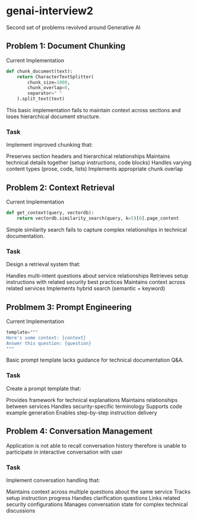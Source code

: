 # genai-interview2
Second set of problems revolved around Generative AI 

## Problem 1: Document Chunking

Current Implementation
```python
def chunk_document(text):
    return CharacterTextSplitter(
        chunk_size=1000,
        chunk_overlap=0,
        separator=" "
    ).split_text(text)
```
This basic implementation fails to maintain context across sections and loses hierarchical document structure.

### Task
Implement improved chunking that:

Preserves section headers and hierarchical relationships
Maintains technical details together (setup instructions, code blocks)
Handles varying content types (prose, code, lists)
Implements appropriate chunk overlap

## Problem 2: Context Retrieval

Current Implementation
```python
def get_context(query, vectordb):
    return vectordb.similarity_search(query, k=5)[0].page_content
```
Simple similarity search fails to capture complex relationships in technical documentation.

### Task
Design a retrieval system that:

Handles multi-intent questions about service relationships
Retrieves setup instructions with related security best practices
Maintains context across related services
Implements hybrid search (semantic + keyword)


## Problmem 3: Prompt Engineering

Current Implementation
```python
template="""
Here's some context: {context}
Answer this question: {question}
"""
```
Basic prompt template lacks guidance for technical documentation Q&A.

### Task
Create a prompt template that:

Provides framework for technical explanations
Maintains relationships between services
Handles security-specific terminology
Supports code example generation
Enables step-by-step instruction delivery


## Problem 4: Conversation Management

Application is not able to recall conversation history therefore is unable to participate in interactive conversation with user

### Task
Implement conversation handling that:

Maintains context across multiple questions about the same service
Tracks setup instruction progress
Handles clarification questions
Links related security configurations
Manages conversation state for complex technical discussions